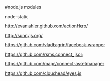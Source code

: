 #node.js modules

node-static

http://evantahler.github.com/actionHero/

http://sunnyjs.org/

https://github.com/vladbagrin/facebook-wrapper

https://github.com/rsms/connect_json

https://github.com/mape/connect-assetmanager



https://github.com/cloudhead/eyes.js